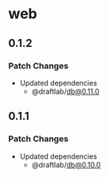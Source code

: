 # web

## 0.1.2

### Patch Changes

- Updated dependencies
  - @draftlab/db@0.11.0

## 0.1.1

### Patch Changes

- Updated dependencies
  - @draftlab/db@0.10.0
